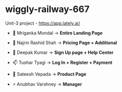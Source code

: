 # wiggly-railway-667
Unit-3 project - https://app.lately.ai/


- 🔭 Mriganka Mondal -> **Entire Landing Page**

- 🌱 Najrin Rashid Shah -> **Pricing Page + Additional**

- 💬 Deepak Kumar -> **Sign Up page + Help Center**

- 📫 Tushar Tyagi -> **Log In + Register + Payment**

- 👑 Sateesh Vepada -> **Product Page**

- ⚡ Anubhav Varshney -> **Manager**

